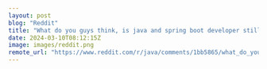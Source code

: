 ```yaml
---
layout: post
blog: "Reddit"
title: "What do you guys think, is java and spring boot developer still in demand? And do companies consider mL using JAVA?"
date: 2024-03-10T08:12:15Z
image: images/reddit.png
remote_url: "https://www.reddit.com/r/java/comments/1bb5865/what_do_you_guys_think_is_java_and_spring_boot/"
---
```

